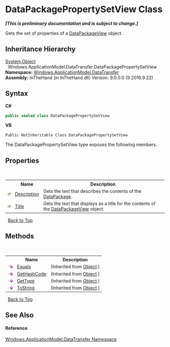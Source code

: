 # DataPackagePropertySetView Class
 _**\[This is preliminary documentation and is subject to change.\]**_

Gets the set of properties of a <a href="T_Windows_ApplicationModel_DataTransfer_DataPackageView">DataPackageView</a> object.


## Inheritance Hierarchy
<a href="http://msdn2.microsoft.com/en-us/library/e5kfa45b" target="_blank">System.Object</a><br />&nbsp;&nbsp;Windows.ApplicationModel.DataTransfer.DataPackagePropertySetView<br />
**Namespace:**&nbsp;<a href="N_Windows_ApplicationModel_DataTransfer">Windows.ApplicationModel.DataTransfer</a><br />**Assembly:**&nbsp;InTheHand (in InTheHand.dll) Version: 9.0.0.0 (9.2016.9.22)

## Syntax

**C#**<br />
``` C#
public sealed class DataPackagePropertySetView
```

**VB**<br />
``` VB
Public NotInheritable Class DataPackagePropertySetView
```

The DataPackagePropertySetView type exposes the following members.


## Properties
&nbsp;<table><tr><th></th><th>Name</th><th>Description</th></tr><tr><td>![Public property](media/pubproperty.gif "Public property")</td><td><a href="P_Windows_ApplicationModel_DataTransfer_DataPackagePropertySetView_Description">Description</a></td><td>
Gets the text that describes the contents of the <a href="T_Windows_ApplicationModel_DataTransfer_DataPackage">DataPackage</a>.</td></tr><tr><td>![Public property](media/pubproperty.gif "Public property")</td><td><a href="P_Windows_ApplicationModel_DataTransfer_DataPackagePropertySetView_Title">Title</a></td><td>
Gets the text that displays as a title for the contents of the <a href="T_Windows_ApplicationModel_DataTransfer_DataPackageView">DataPackageView</a> object.</td></tr></table>&nbsp;
<a href="#datapackagepropertysetview-class">Back to Top</a>

## Methods
&nbsp;<table><tr><th></th><th>Name</th><th>Description</th></tr><tr><td>![Public method](media/pubmethod.gif "Public method")</td><td><a href="http://msdn2.microsoft.com/en-us/library/bsc2ak47" target="_blank">Equals</a></td><td> (Inherited from <a href="http://msdn2.microsoft.com/en-us/library/e5kfa45b" target="_blank">Object</a>.)</td></tr><tr><td>![Public method](media/pubmethod.gif "Public method")</td><td><a href="http://msdn2.microsoft.com/en-us/library/zdee4b3y" target="_blank">GetHashCode</a></td><td> (Inherited from <a href="http://msdn2.microsoft.com/en-us/library/e5kfa45b" target="_blank">Object</a>.)</td></tr><tr><td>![Public method](media/pubmethod.gif "Public method")</td><td><a href="http://msdn2.microsoft.com/en-us/library/dfwy45w9" target="_blank">GetType</a></td><td> (Inherited from <a href="http://msdn2.microsoft.com/en-us/library/e5kfa45b" target="_blank">Object</a>.)</td></tr><tr><td>![Public method](media/pubmethod.gif "Public method")</td><td><a href="http://msdn2.microsoft.com/en-us/library/7bxwbwt2" target="_blank">ToString</a></td><td> (Inherited from <a href="http://msdn2.microsoft.com/en-us/library/e5kfa45b" target="_blank">Object</a>.)</td></tr></table>&nbsp;
<a href="#datapackagepropertysetview-class">Back to Top</a>

## See Also


#### Reference
<a href="N_Windows_ApplicationModel_DataTransfer">Windows.ApplicationModel.DataTransfer Namespace</a><br />